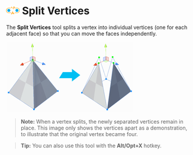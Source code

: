 # ![Split Vertices icon](images/icons/Vert_Split.png) Split Vertices

The __Split Vertices__ tool splits a vertex into individual vertices (one for each adjacent face) so that you can move the faces independently.

![Create 4 vertices from the original vertex](images/SplitVerts_Example.png)

> **Note:** When a vertex splits, the newly separated vertices remain in place. This image only shows the vertices apart as a demonstration, to illustrate that the original vertex became four. 

> **Tip:** You can also use this tool with the **Alt/Opt+X** hotkey.

